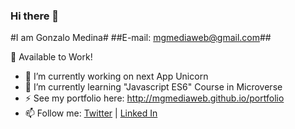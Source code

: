 ### Hi there 👋

#I am Gonzalo Medina#
##E-mail: mgmediaweb@gmail.com##

💼 Available to Work!

- 🔭 I’m currently working on next App Unicorn
- 🌱 I’m currently learning "Javascript ES6" Course in Microverse
- ⚡ See my portfolio here: http://mgmediaweb.github.io/portfolio
- 📫 Follow me: [Twitter](https://twitter.com/GonzoMedinaDev) | [Linked In](https://www.linkedin.com/in/gonzalo-medina-g/)
